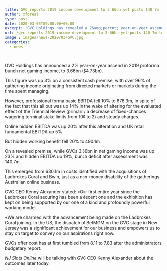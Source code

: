 ```yaml
---
title: GVC reports 2019 income development to 3 66bn yet posts 140 7m loss
author: xforeal 
type: post
date: 2020-03-05T00:00:00+00:00
excerpt: 'GVC Holdings has revealed a 2&amp;percnt; year-on-year ascend in 2019 proforma bunch net gaming income, to 3 '
url: /gvc-reports-2019-income-development-to-3-66bn-yet-posts-140-7m-loss/
image : images/news/2020/03/GVC.jpg
categories:
  - news

---
```

GVC Holdings has announced a 2&percnt; year-on-year ascend in 2019 proforma bunch net gaming income, to 3.66bn ($4.73bn). 

This figure was up 3&percnt; on a consistent cash premise, with over 96&percnt; of gathering income originating from directed markets or markets during the time spent managing. 

However, professional forma basic EBITDA fell 10&percnt; to 678.3m, in spite of the fact that this all out was up 14&percnt; in the wake of altering for the evaluated effect of the Triennial Review (primarily a decrease of fixed-chances wagering terminal stake limits from 100 to 2) and steady charges. 

Online hidden EBITDA was up 20&percnt; after this alteration and UK retail fundamental EBITDA up 5&percnt;. 

But hidden working benefit fell 20&percnt; to 490.1m 

On a revealed premise, while GVCs 3.66bn in net gaming income was up 23&percnt; and hidden EBITDA up 19&percnt;, bunch deficit after assessment was 140.7m. 

This emerged from 630.1m in costs identified with the acquisitions of Ladbrokes Coral and Bwin, just as a non-money disability of the gatherings Australian online business. 

GVC CEO Kenny Alexander stated: &#171;Our first entire year since the Ladbrokes Coral securing has been a decent one and the exhibition has kept on being supported by our one of a kind and profoundly powerful working model. 

&#171;We are charmed with the advancement being made on the Ladbrokes Coral joining. In the US, the dispatch of BetMGM on the GVC stage in New Jersey was a significant achievement for our business and empowers us to stay on target to convey on our aspirations right now. 

GVCs offer cost has at first tumbled from 8.11 to 7.83 after the administrators budgetary report. 

_NJ Slots Online_ will be talking with GVC CEO Kenny Alexander about the outcomes later today.